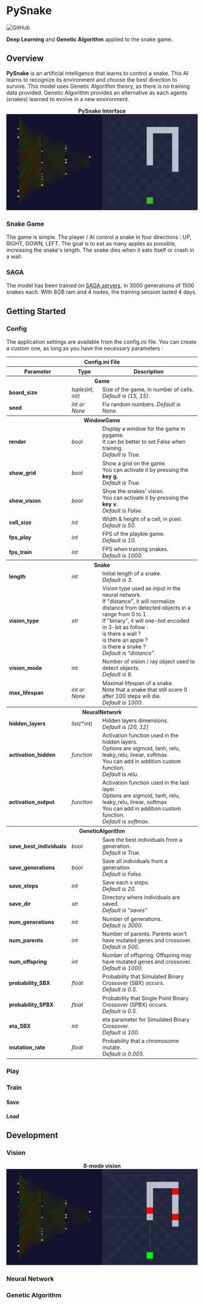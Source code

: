 # PySnake

![GitHub](https://img.shields.io/github/license/arthurdjn/pysnake)

**Deep Learning** and **Genetic Algorithm** applied to the snake game.

## Overview

**PySnake** is an artificial intelligence that learns to control a snake. This AI learns to recognize its environment and choose the best direction to survive.
This model uses Genetic Algorithm theory, as there is no training data provided. Genetic Algorithm provides an alternative as each agents (snakes) learned to evolve in a new environment.

<p align="center">
  <b>PySnake Interface</b><br>
  <img src="img/pysnake_intro.png">
  <br>
</p>


### Snake Game

The game is simple. The player / AI control a snake in four directions : UP, RIGHT, DOWN, LEFT. The goal is to eat as many apples as possible, increasing the snake's length.
The snake dies when it eats itself or crash in a wall.

### SAGA

The model has been trained on [SAGA servers](https://documentation.sigma2.no/quick/saga.html), in 3000 generations of 1500 snakes each.
With 8GB ram and 4 nodes, the training session lasted 4 days.

## Getting Started


### Config

The application settings are available from the config.ini file. You can create a custom one, as long as you have the necessary parameters : 

<div class="tg-wrap"><table>
  <tr>
    <th colspan="3"><b>Config.ini File</th>
  </tr>
  <tr>
    <th><b>Parameter</th>
    <th><b>Type</th>
    <th><b>Description</th>
  </tr>
  <tr>
    <th colspan="3"><b>Game<br></th>
  </tr>
  <tr>
    <td><b>board_size<br></td>
    <td><i>tuple(int, int)<br></td>
    <td>Size of the game, in number of cells. <i>Default is (15, 15).</td>
  </tr>
  <tr>
    <td><b>seed<br></td>
    <td><i>int or None<br></td>
    <td>Fix random numbers. <i>Default is None.</td>
  </tr>
  <tr>
    <th colspan="3"><b>WindowGame<br></th>
  </tr>
  <tr>
    <td><b>render<br></td>
    <td><i>bool<br></td>
    <td>Display a window for the game in pygame. <br>It can be better to set False when training.<br><i>Default is True.</td>
  </tr>
  <tr>
    <td><b>show_grid<br></td>
    <td><i>bool<br></td>
    <td>Show a grid on the game.<br> You can activate it by pressing the <b>key g.</b><br><i>Default is True.</td>
  </tr>
  <tr>
    <td><b>show_vision<br></td>
    <td><i>bool<br></td>
    <td>Show the snakes' vision.<br>You can activate it by pressing the <b>key v.</b><br><i>Default is False.</td>
  </tr>
  <tr>
    <td><b>cell_size<br></td>
    <td><i>int<br></td>
    <td>Width & height of a cell, in pixel.<br><i>Default is 50.</td>
  </tr>
  <tr>
    <td><b>fps_play<br></td>
    <td><i>int<br></td>
    <td>FPS of the playble game.<br><i>Default is 10.</td>
  </tr>
  <tr>
    <td><b>fps_train<br></td>
    <td><i>int<br></td>
    <td>FPS when training snakes.<br><i>Default is 1000.</td>
  </tr>
  <tr>
    <th colspan="3"><b>Snake<br></th>
  </tr>
  <tr>
    <td><b>length<br></td>
    <td><i>int<br></td>
    <td>Initial length of a snake.<br><i>Default is 3.</td>
  </tr>
  <tr>
    <td><b>vision_type<br></td>
    <td><i>str<br></td>
    <td>Vision type used as input in the neural network.<br>If "distance", it will normalize distance from detected objects in a range from 0 to 1.<br>If "binary", it will one-hot encoded in 3-bit as follow : <br>is there a wall ?<br>is there an apple ?<br>is there a snake ?<br><i>Default is "distance".</td>
  </tr>
  <tr>
    <td><b>vision_mode<br></td>
    <td><i>int<br></td>
    <td>Number of vision / ray object used to detect objects.<br><i>Default is 8.</td>
  </tr>
  <tr>
    <td><b>max_lifespan<br></td>
    <td><i>int or None<br></td>
    <td>Maximal lifespan of a snake.<br>Note that a snake that still score 0 after 100 steps will die.<br><i>Default is 1000.</td>
  </tr>
  <tr>
    <th colspan="3"><b>NeuralNetwork</th>
  </tr>
  <tr>
    <td><b>hidden_layers<br></td>
    <td><i>list(*int)<br></td>
    <td>Hidden layers dimensions.<br><i>Default is [20, 12]</td>
  </tr>
  <tr>
    <td><b>activation_hidden<br></td>
    <td><i>function<br></td>
    <td>Activation function used in the hidden layers.<br>Options are sigmoid, tanh, relu, leaky_relu, linear, softmax.<br>You can add in addition custom function.<br><i>Default is relu.</td>
  </tr>
  <tr>
    <td><b>activation_output<br></td>
    <td><i>function<br></td>
    <td>Activation function used in the last layer.<br>Options are sigmoid, tanh, relu, leaky_relu, linear, softmax<br>You can add in addition custom function.<br><i>Default is softmax.<br></td>
  </tr>
  <tr>
    <th colspan="3"><b>GeneticAlgorithm<br></th>
  </tr>
  <tr>
    <td><b>save_best_individuals<br></td>
    <td><i>bool<br></td>
    <td>Save the best individuals from a generation.<br><i>Default is True.</td>
  </tr>
  <tr>
    <td><b>save_generations<br></td>
    <td><i>bool<br></td>
    <td>Save all individuals from a generation.<br><i>Default is False.</td>
  </tr>
  <tr>
    <td><b>save_steps<br></td>
    <td><i>int<br></td>
    <td>Save each x steps.<br><i>Default is 20.</td>
  </tr>
  <tr>
    <td><b>save_dir<br></td>
    <td><i>str<br></td>
    <td>Directory where individuals are saved.<br><i>Default is "saves"</td>
  </tr>
  <tr>
    <td><b>num_generations<br></td>
    <td><i>int<br></td>
    <td>Number of generations.<br><i>Default is 3000.</td>
  </tr>
  <tr>
    <td><b>num_parents<br></td>
    <td><i>int<br></td>
    <td>Number of parents. Parents won't have mutated genes and crossover.<br><i>Default is 500.</td>
  </tr>
  <tr>
    <td><b>num_offspring<br></td>
    <td><i>int<br></td>
    <td>Number of offspring. Offspring may have mutated genes and crossover.<br><i>Default is 1000.</td>
  </tr>
  <tr>
    <td><b>probability_SBX<br></td>
    <td><i>float<br></td>
    <td>Probability that Simulated Binary Crossover (SBX) occurs.<br><i>Default is 0.5.</td>
  </tr>
  <tr>
    <td><b>probability_SPBX<br></td>
    <td><i>float<br></td>
    <td>Probability that Single Point Binary Crossover (SPBX) occurs.<br><i>Default is 0.5.</td>
  </tr>
  <tr>
    <td><b>eta_SBX<br></td>
    <td><i>int<br></td>
    <td>eta parameter for Simulated Binary Crossover.<br><i>Default is 100.</td>
  </tr>
  <tr>
    <td><b>mutation_rate<br></td>
    <td><i>float<br></td>
    <td>Probability that a chromosome mutate.<br><i>Default is 0.005.</td>
  </tr>
</table></div>
  

### Play

### Train

#### Save

#### Load

## Development

### Vision

<p align="center">
  <b>8-mode vision</b><br>
  <img src="img/pysnake_vision.png">
  <br>
</p>

### Neural Network

### Genetic Algorithm
